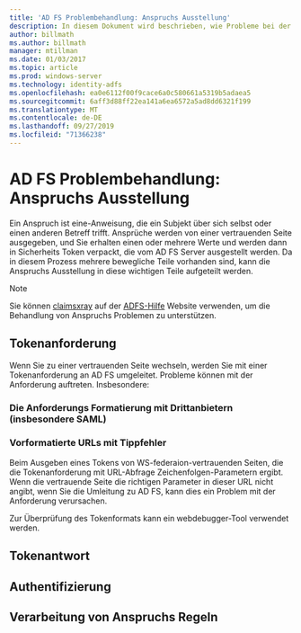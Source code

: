 ```yaml
---
title: 'AD FS Problembehandlung: Anspruchs Ausstellung'
description: In diesem Dokument wird beschrieben, wie Probleme bei der Tokenausstellung mit AD FS behoben werden.
author: billmath
ms.author: billmath
manager: mtillman
ms.date: 01/03/2017
ms.topic: article
ms.prod: windows-server
ms.technology: identity-adfs
ms.openlocfilehash: ea0e6112f00f9cace6a0c580661a5319b5adaea5
ms.sourcegitcommit: 6aff3d88ff22ea141a6ea6572a5ad8dd6321f199
ms.translationtype: MT
ms.contentlocale: de-DE
ms.lasthandoff: 09/27/2019
ms.locfileid: "71366238"
---
```

# <a name="ad-fs-troubleshooting---claims-issuance"></a>AD FS Problembehandlung: Anspruchs Ausstellung
Ein Anspruch ist eine-Anweisung, die ein Subjekt über sich selbst oder einen anderen Betreff trifft.  Ansprüche werden von einer vertrauenden Seite ausgegeben, und Sie erhalten einen oder mehrere Werte und werden dann in Sicherheits Token verpackt, die vom AD FS Server ausgestellt werden.  Da in diesem Prozess mehrere bewegliche Teile vorhanden sind, kann die Anspruchs Ausstellung in diese wichtigen Teile aufgeteilt werden.

>[!NOTE]  
>Sie können [claimsxray](https://adfshelp.microsoft.com/ClaimsXray/TokenRequest) auf der [ADFS-Hilfe](https://adfshelp.microsoft.com) Website verwenden, um die Behandlung von Anspruchs Problemen zu unterstützen.   

## <a name="token-request"></a>Tokenanforderung
Wenn Sie zu einer vertrauenden Seite wechseln, werden Sie mit einer Tokenanforderung an AD FS umgeleitet.  Probleme können mit der Anforderung auftreten.  Insbesondere:

### <a name="the-request-formatting-with-3rd-parties-particularly-saml"></a>Die Anforderungs Formatierung mit Drittanbietern (insbesondere SAML)

### <a name="pre-formated-urls-that-have-typos"></a>Vorformatierte URLs mit Tippfehler
Beim Ausgeben eines Tokens von WS-federaion-vertrauenden Seiten, die die Tokenanforderung mit URL-Abfrage Zeichenfolgen-Parametern ergibt.  Wenn die vertrauende Seite die richtigen Parameter in dieser URL nicht angibt, wenn Sie die Umleitung zu AD FS, kann dies ein Problem mit der Anforderung verursachen.


Zur Überprüfung des Tokenformats kann ein webdebugger-Tool verwendet werden.


## <a name="token-response"></a>Tokenantwort

## <a name="authentication"></a>Authentifizierung

## <a name="claim-rule-processing"></a>Verarbeitung von Anspruchs Regeln